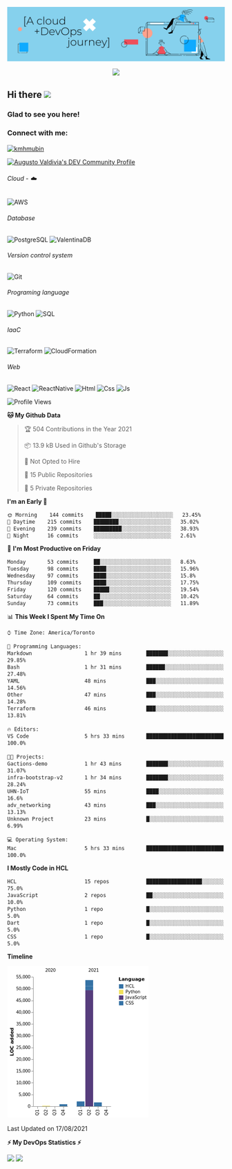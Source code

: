 ![Banner](https://github.com/ValAug/ValAug/blob/master/cover.png)

<!-- retro visitor counter -->
<p align="center"> 
  <img src="https://profile-counter.glitch.me/{ValAug}/count.svg" />
</p>



<!-- welcome message -->
<h2>Hi there <img src="https://media.giphy.com/media/hvRJCLFzcasrR4ia7z/giphy.gif" width="25px"></h2>

<h3>Glad to see you here!</h3>


<!-- Connect with me -->
<h3 align="left">Connect with me:</h3>
<p align="left">
<a href="https://www.linkedin.com/in/augustovaldivia/" target="blank"><img align="center" src="https://github.com/kmhmubin/kmhmubin/blob/master/assets/linkedin.svg" alt="kmhmubin" height="30" width="30" /></a>
</p>

<a href="https://dev.to/valaug">
  <img src="https://d2fltix0v2e0sb.cloudfront.net/dev-badge.svg" alt="Augusto Valdivia's DEV Community Profile" height="30" width="30">
</a>


###### Cloud - :cloud:

![AWS](https://img.shields.io/badge/-AWS-000000?style=flat&logo=Amazon%20AWS&logoColor=FF9900)


###### Database

![PostgreSQL](https://img.shields.io/badge/-PostgreSQL-000000?style=flat&logo=PostgreSQL&logoColor=336791)
![ValentinaDB](https://img.shields.io/badge/-ValentinaDB-000000?style=flat&logo=ValentinaDB&logoColor=336791)


###### Version control system

![Git](https://img.shields.io/badge/-Git-000000?style=flat&logo=Git&logoColor=F05032)

###### Programing language
![Python](https://img.shields.io/badge/-Python-000000?style=flat&logo=Python)
![SQL](https://img.shields.io/badge/-SQL-000000?style=flat&logo=SQL)


###### IaaC
![Terraform](https://img.shields.io/badge/-Terraform-000000?style=flat&logo=Terraform)
![CloudFormation](https://img.shields.io/badge/-CloudFormation-000000?style=flat&logo=Color=FF9900)

###### Web
![React](https://img.shields.io/badge/-React-000000?style=flat&logo=React)
![ReactNative](https://img.shields.io/badge/-ReactNative-000000?style=flat&logo=ReactNative)
![Html](https://img.shields.io/badge/-Html-000000?style=flat&logo=Html)
![Css](https://img.shields.io/badge/-Css-000000?style=flat&logo=Css)
![Js](https://img.shields.io/badge/-Js-000000?style=flat&logo=Js)

<!--START_SECTION:waka-->
![Profile Views](http://img.shields.io/badge/Profile%20Views-3-blue)

**🐱 My Github Data** 

> 🏆 504 Contributions in the Year 2021
 > 
> 📦 13.9 kB Used in Github's Storage 
 > 
> 🚫 Not Opted to Hire
 > 
> 📜 15 Public Repositories 
 > 
> 🔑 5 Private Repositories  
 > 
**I'm an Early 🐤** 

```text
🌞 Morning    144 commits    █████░░░░░░░░░░░░░░░░░░░░   23.45% 
🌆 Daytime    215 commits    ████████░░░░░░░░░░░░░░░░░   35.02% 
🌃 Evening    239 commits    █████████░░░░░░░░░░░░░░░░   38.93% 
🌙 Night      16 commits     ░░░░░░░░░░░░░░░░░░░░░░░░░   2.61%

```
📅 **I'm Most Productive on Friday** 

```text
Monday       53 commits     ██░░░░░░░░░░░░░░░░░░░░░░░   8.63% 
Tuesday      98 commits     ████░░░░░░░░░░░░░░░░░░░░░   15.96% 
Wednesday    97 commits     ████░░░░░░░░░░░░░░░░░░░░░   15.8% 
Thursday     109 commits    ████░░░░░░░░░░░░░░░░░░░░░   17.75% 
Friday       120 commits    █████░░░░░░░░░░░░░░░░░░░░   19.54% 
Saturday     64 commits     ██░░░░░░░░░░░░░░░░░░░░░░░   10.42% 
Sunday       73 commits     ███░░░░░░░░░░░░░░░░░░░░░░   11.89%

```


📊 **This Week I Spent My Time On** 

```text
⌚︎ Time Zone: America/Toronto

💬 Programming Languages: 
Markdown                 1 hr 39 mins        ███████░░░░░░░░░░░░░░░░░░   29.85% 
Bash                     1 hr 31 mins        ██████░░░░░░░░░░░░░░░░░░░   27.48% 
YAML                     48 mins             ███░░░░░░░░░░░░░░░░░░░░░░   14.56% 
Other                    47 mins             ███░░░░░░░░░░░░░░░░░░░░░░   14.28% 
Terraform                46 mins             ███░░░░░░░░░░░░░░░░░░░░░░   13.81%

🔥 Editors: 
VS Code                  5 hrs 33 mins       █████████████████████████   100.0%

🐱‍💻 Projects: 
Gactions-demo            1 hr 43 mins        ███████░░░░░░░░░░░░░░░░░░   31.07% 
infra-bootstrap-v2       1 hr 34 mins        ███████░░░░░░░░░░░░░░░░░░   28.24% 
UHN-IoT                  55 mins             ████░░░░░░░░░░░░░░░░░░░░░   16.6% 
adv_networking           43 mins             ███░░░░░░░░░░░░░░░░░░░░░░   13.13% 
Unknown Project          23 mins             █░░░░░░░░░░░░░░░░░░░░░░░░   6.99%

💻 Operating System: 
Mac                      5 hrs 33 mins       █████████████████████████   100.0%

```

**I Mostly Code in HCL** 

```text
HCL                      15 repos            ██████████████████░░░░░░░   75.0% 
JavaScript               2 repos             ██░░░░░░░░░░░░░░░░░░░░░░░   10.0% 
Python                   1 repo              █░░░░░░░░░░░░░░░░░░░░░░░░   5.0% 
Dart                     1 repo              █░░░░░░░░░░░░░░░░░░░░░░░░   5.0% 
CSS                      1 repo              █░░░░░░░░░░░░░░░░░░░░░░░░   5.0%

```


**Timeline**

![Chart not found](https://raw.githubusercontent.com/ValAug/ValAug/master/charts/bar_graph.png) 


 Last Updated on 17/08/2021
<!--END_SECTION:waka-->

<!-- GitHub stats -->
<b>⚡ My DevOps Statistics ⚡</b>

<p>
<!-- GitHub Stats -->
<img height="180em" src="https://github-readme-stats.vercel.app/api?username=ValAug&show_icons=true&hide_border=true" />

<!-- Most Used Languages -->
<img height="180em" src="https://github-readme-stats.vercel.app/api/top-langs/?username=ValAug&exclude_repo=KNN-Image-Classification&show_icons=true&hide_border=true&layout=compact&langs_count=8"/>
</p>

<!--
**ValAug/ValAug** is a ✨ _special_ ✨ repository because its `README.md` (this file) appears on your GitHub profile.

Here are some ideas to get you started:

- 🔭 I’m currently working on ...
- 🌱 I’m currently learning ...
- 👯 I’m looking to collaborate on ...
- 🤔 I’m looking for help with ...
- 💬 Ask me about ...
- 📫 How to reach me: ...
- 😄 Pronouns: ...
- ⚡ Fun fact: ...
-->
